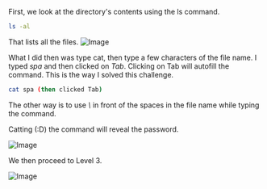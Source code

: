 First, we look at the directory's contents using the ls command.

```bash 
ls -al
```
That lists all the files. 
![Image](https://github.com/user-attachments/assets/9d8b5770-bc24-4203-ba83-2d950d66ca9a)

What I did then was type cat, then type a few characters of the file name. I typed *spa* and then clicked on *Tab*. Clicking on Tab will autofill the command. This is the way I solved this challenge.

```bash
cat spa (then clicked Tab)
```

The other way is to use *\\* in front of the spaces in the file name while typing the command.

Catting (:D) the command will reveal the password. 

![Image](https://github.com/user-attachments/assets/57c10232-d999-44b3-a4c0-beff5577eccf)

We then proceed to Level 3.

![Image](https://github.com/user-attachments/assets/affcf137-1d2a-4c4d-83d1-847331b4c3c5)
